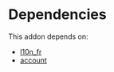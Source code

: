 # Dependencies

This addon depends on:

- [l10n_fr](https://github.com/bringout/oca-ocb-l10n_europe/tree/dc4fd57ffd5b71278a780f2d078ae6040ffd0404/odoo-bringout-oca-ocb-l10n_fr)
- [account](https://github.com/bringout/oca-ocb-accounting/tree/b1c998669b4208f15f21ea1c06eda9ff97b5e834/odoo-bringout-oca-ocb-account)
